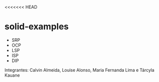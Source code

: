 <<<<<<< HEAD
# solid-examples
- SRP
- OCP
- LSP
- ISP
- DIP

Integrantes: Calvin Almeida, Louise Alonso, Maria Fernanda Lima e Tárcyla Kauane
